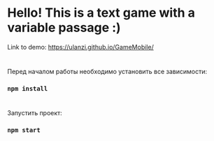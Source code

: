 # Hello! This is a text game with a variable passage :)

Link to demo: https://ulanzi.github.io/GameMobile/
#

Перед началом работы необходимо установить все зависимости:
### `npm install`
#

Запустить проект: 
### `npm start`



